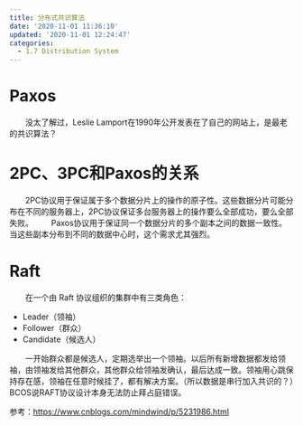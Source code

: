 ```yaml
---
title: 分布式共识算法
date: '2020-11-01 11:36:10'
updated: '2020-11-01 12:24:47'
categories:
  - 1.7 Distribution System
---
```

# Paxos

　　没太了解过，Leslie Lamport在1990年公开发表在了自己的网站上，是最老的共识算法？

# 2PC、3PC和Paxos的关系

　　2PC协议用于保证属于多个数据分片上的操作的原子性。这些数据分片可能分布在不同的服务器上，2PC协议保证多台服务器上的操作要么全部成功，要么全部失败。 
　　Paxos协议用于保证同一个数据分片的多个副本之间的数据一致性。当这些副本分布到不同的数据中心时，这个需求尤其强烈。

# Raft

　　在一个由 Raft 协议组织的集群中有三类角色：

- Leader（领袖）
- Follower（群众）
- Candidate（候选人）

　　一开始群众都是候选人，定期选举出一个领袖。以后所有新增数据都发给领袖，由领袖发给其他群众，其他群众给领袖发确认，最后达成一致。领袖用心跳保持存在感，领袖在任意时候挂了，都有解决方案。（所以数据是串行加入共识的？）BCOS说RAFT协议设计本身无法防止拜占庭错误。

参考：<https://www.cnblogs.com/mindwind/p/5231986.html>


　　
